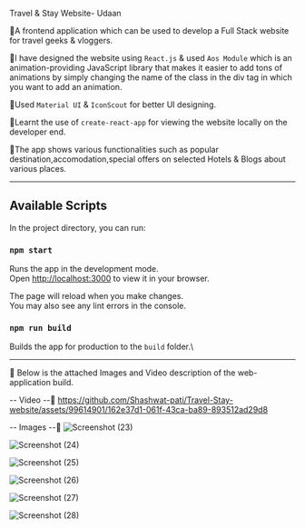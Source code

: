 Travel & Stay Website- Udaan

🔹A frontend application which can be used to develop a Full Stack website for travel geeks & vloggers.

🔹I have designed the website using `React.js` & used `Aos Module` which is an animation-providing JavaScript library that makes it easier to add tons of animations by simply changing the name of the class in the div tag in which you want to add an animation.

🔹Used `Material UI` & `IconScout` for better UI designing.

🔹Learnt the use of `create-react-app` for viewing the website locally on the developer end.

🔹The app shows various functionalities such as popular destination,accomodation,special offers on selected Hotels & Blogs about various places.

-----------------------------------------------------------------------------------


## Available Scripts

In the project directory, you can run:

### `npm start`
Runs the app in the development mode.\
Open [http://localhost:3000](http://localhost:3000) to view it in your browser.

The page will reload when you make changes.\
You may also see any lint errors in the console.

### `npm run build`
Builds the app for production to the `build` folder.\

-----------------------------------------------------------------------------------



🔖 Below is the attached Images and Video description of the web-application build.

-- Video --🎥
https://github.com/Shashwat-pati/Travel-Stay-website/assets/99614901/162e37d1-061f-43ca-ba89-893512ad29d8

-- Images --📸
![Screenshot (23)](https://github.com/Shashwat-pati/Travel-Stay-website/assets/99614901/ebabc22b-12e6-487c-9575-492ac9761bcc)

![Screenshot (24)](https://github.com/Shashwat-pati/Travel-Stay-website/assets/99614901/1a2955ab-b0c8-4f7f-b41f-261a646d4794)

![Screenshot (25)](https://github.com/Shashwat-pati/Travel-Stay-website/assets/99614901/e0ac9ae4-82ea-41db-8436-f0ab5e2970a6)

![Screenshot (26)](https://github.com/Shashwat-pati/Travel-Stay-website/assets/99614901/a514fae5-3bdb-4bd0-b0a3-b33c5c425a84)

![Screenshot (27)](https://github.com/Shashwat-pati/Travel-Stay-website/assets/99614901/0288751b-2990-445c-aeb0-d4fe54408ed2)

![Screenshot (28)](https://github.com/Shashwat-pati/Travel-Stay-website/assets/99614901/f51b737e-6c95-4354-b950-4c5783ae93fe)


